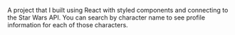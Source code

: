 A project that I built using React with styled components and connecting to the Star Wars API.  You can search by character name to see profile information for each of those characters.
